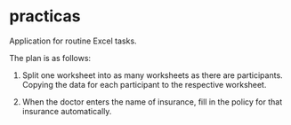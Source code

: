practicas
=========

Application for routine Excel tasks.

The plan is as follows:

1. Split one worksheet into as many worksheets as there are participants. Copying the data for each participant to the respective worksheet.

2. When the doctor enters the name of insurance, fill in the policy for that insurance automatically.
